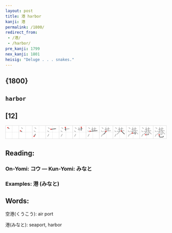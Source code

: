 ```yaml
---
layout: post
title: 港 harbor
kanji: 港
permalink: /1800/
redirect_from:
 - /港/
 - /harbor/
pre_kanji: 1799
nex_kanji: 1801
heisig: "Deluge . . . snakes."
---
```


## {1800}

## `harbor`

## [12]

<div class="stroke"><img src="../images/E6B8AF.png" /></div>

## Reading:

### On-Yomi: コウ &mdash; Kun-Yomi: みなと

### Examples: 港 (みなと)

## Words:

空港(くうこう): air port

港(みなと): seaport, harbor
